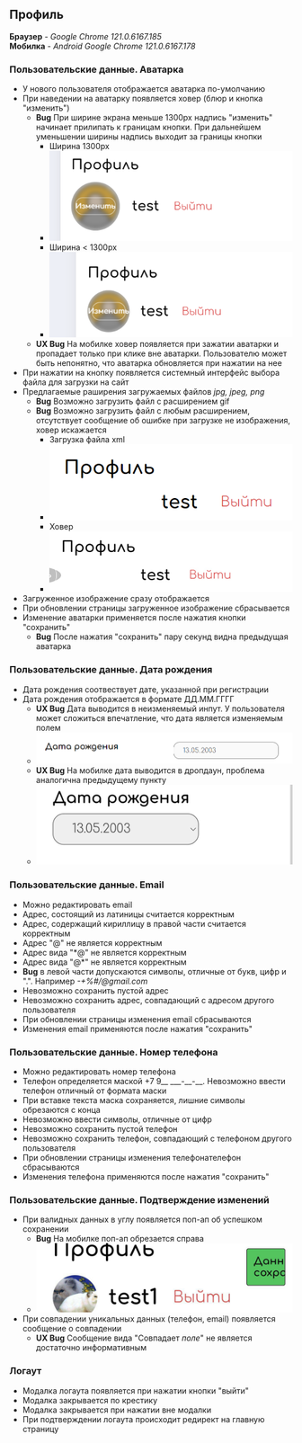 ## Профиль

**Браузер** - _Google Chrome 121.0.6167.185_  
**Мобилка** - _Android Google Chrome 121.0.6167.178_

### Пользовательские данные. Аватарка

- У нового пользователя отображается аватарка по-умолчанию
- При наведении на аватарку появляется ховер (блюр и кнопка "изменить")
  - **Bug** При ширине экрана меньше 1300px надпись "изменить" начинает прилипать к границам кнопки. При дальнейшем уменьшении ширины надпись выходит за границы кнопки
    - Ширина 1300px
    - ![Ширина 1300px](img/screen_width_1300px.PNG)
    - Ширина < 1300px
    - ![Ширина < 1300px](img/screen_width_lt_1300px.PNG)
  - **UX Bug** На мобилке ховер появляется при зажатии аватарки и пропадает только при клике вне аватарки. Пользователю может быть непонятно, что аватарка обновляется при нажатии на нее
- При нажатии на кнопку появляется системный интерфейс выбора файла для загрузки на сайт
- Предлагаемые раширения загружаемых файлов _jpg, jpeg, png_
  - **Bug** Возможно загрузить файл с расширением gif
  - **Bug** Возможно загрузить файл с любым расширением, отсутствует сообщение об ошибке при загрузке не изображения, ховер искажается
    - Загрузка файла xml
    - ![Загрузка xml](img/load_xml.PNG)
    - Ховер
    - ![Ховер](img/load_xml_hover.jpg)
- Загруженное изображение сразу отображается
- При обновлении страницы загруженное изображение сбрасывается
- Изменение аватарки применяется после нажатия кнопки "сохранить"
  - **Bug** После нажатия "сохранить" пару секунд видна предыдущая аватарка

### Пользовательские данные. Дата рождения

- Дата рождения соотвествует дате, указанной при регистрации
- Дата рождения отображается в формате ДД.ММ.ГГГГ
  - **UX Bug** Дата выводится в неизменяемый инпут. У пользователя может сложиться впечатление, что дата является изменяемым полем
  - ![Дата рождения](img/date_of_birth.PNG)
  - **UX Bug** На мобилке дата выводится в дропдаун, проблема аналогична предыдущему пункту
  - ![Дата рождения](img/date_of_birth_dropdown.jpg)

### Пользовательские данные. Email

- Можно редактировать email
- Адрес, состоящий из латиницы считается корректным
- Адрес, содержащий кириллицу в правой части считается корректным
- Адрес "@" не является корректным
- Адрес вида "\*@" не является корректным
- Адрес вида "@\*" не является корректным
- **Bug** в левой части допускаются символы, отличные от букв, цифр и ".". Например _-+%#/@gmail.com_
- Невозможно сохранить пустой адрес
- Невозможно сохранить адрес, совпадающий с адресом другого пользователя
- При обновлении страницы изменения email сбрасываются
- Изменения email применяются после нажатия "сохранить"

### Пользовательские данные. Номер телефона

- Можно редактировать номер телефона
- Телефон определяется маской +7 9\_\_ \_\_\_-\_\_-\_\_. Невозможно ввести телефон отличный от формата маски
- При вставке текста маска сохраняется, лишние символы обрезаются с конца
- Невозможно ввести символы, отличные от цифр
- Невозможно сохранить пустой телефон
- Невозможно сохранить телефон, совпадающий с телефоном другого пользователя
- При обновлении страницы изменения телефонателефон сбрасываются
- Изменения телефона применяются после нажатия "сохранить"

### Пользовательские данные. Подтверждение изменений

- При валидных данных в углу появляется поп-ап об успешком сохранении
  - **Bug** На мобилке поп-ап обрезается справа
  - ![Поп-ап](img/pop-up_mobile.jpg)
- При совпадении уникальных данных (телефон, email) появляется сообщение о совпадении
  - **UX Bug** Сообщение вида "Совпадает _поле_" не является достаточно информативным

### Логаут

- Модалка логаута появляется при нажатии кнопки "выйти"
- Модалка закрывается по крестику
- Модалка закрывается при нажатии вне модалки
- При подтверждении логаута происходит редирект на главную страницу
